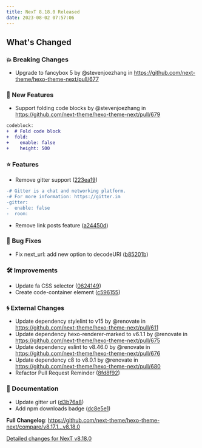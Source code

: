 ```yaml
---
title: NexT 8.18.0 Released
date: 2023-08-02 07:57:06
---
```


<!-- Release notes generated using configuration in .github/release.yml at v8.18.0 -->

## What's Changed
### 💥 Breaking Changes
* Upgrade to fancybox 5 by @stevenjoezhang in https://github.com/next-theme/hexo-theme-next/pull/677
### 🌟 New Features
* Support folding code blocks by @stevenjoezhang in https://github.com/next-theme/hexo-theme-next/pull/679
```diff
codeblock:
+  # Fold code block
+  fold:
+    enable: false
+    height: 500
```
### ⭐ Features
* Remove gitter support ([223ea19](https://github.com/next-theme/hexo-theme-next/commit/223ea199f38eba48fc70c3d28a0a05809948c877))
```diff
-# Gitter is a chat and networking platform.
-# For more information: https://gitter.im
-gitter:
-  enable: false
-  room:
```
* Remove link posts feature ([a24450d](https://github.com/next-theme/hexo-theme-next/commit/a24450d9cfc6a6f7e5f6ddfabd6167fb6c0857d9))
### 🐞 Bug Fixes
* Fix next_url: add new option to decodeURI ([b85201b](https://github.com/next-theme/hexo-theme-next/commit/b85201b9b871ec090274f82d0851285eb6552c43))
### 🛠 Improvements
* Update fa CSS selector ([0624149](https://github.com/next-theme/hexo-theme-next/commit/0624149b055b18fe6a458f940bfe5870fb8f2bc3))
* Create code-container element ([c596155](https://github.com/next-theme/hexo-theme-next/commit/c596155ef956def01a4a739faab6ef16d26ffb36))
### 🌀 External Changes
* Update dependency stylelint to v15 by @renovate in https://github.com/next-theme/hexo-theme-next/pull/611
* Update dependency hexo-renderer-marked to v6.1.1 by @renovate in https://github.com/next-theme/hexo-theme-next/pull/675
* Update dependency eslint to v8.46.0 by @renovate in https://github.com/next-theme/hexo-theme-next/pull/676
* Update dependency c8 to v8.0.1 by @renovate in https://github.com/next-theme/hexo-theme-next/pull/680
* Refactor Pull Request Reminder ([8fd8f92](https://github.com/next-theme/hexo-theme-next/commit/8fd8f9247c51e706290eeb365fb1d0b80f7384a4))
### 📖 Documentation
* Update gitter url ([d3b76a8](https://github.com/next-theme/hexo-theme-next/commit/d3b76a8599e7339e1f9641fe9e4e360dc2895d49))
* Add npm downloads badge ([dc8e5e1](https://github.com/next-theme/hexo-theme-next/commit/dc8e5e17fa9fd433374f0f6746bf317144291687))


**Full Changelog**: https://github.com/next-theme/hexo-theme-next/compare/v8.17.1...v8.18.0

[Detailed changes for NexT v8.18.0](https://github.com/next-theme/hexo-theme-next/releases/tag/v8.18.0)
